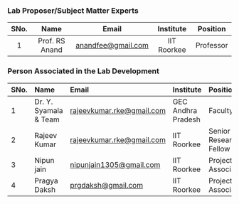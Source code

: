 

<!-- Remove all lines above this line before making changes to the file -->
### Lab Proposer/Subject Matter Experts
| SNo. | Name | Email | Institute | Position |
| :---: | :---: | :---: | :---: | :---: |
| 1 | Prof. RS Anand | anandfee@gmail.com | IIT Roorkee | Professor |

### Person Associated in the Lab Development
| SNo. | Name | Email | Institute | Position |
| :--- | :--- | :--- | :--- | :--- |
| 1 | Dr. Y. Syamala & Team | rajeevkumar.rke@gmail.com | GEC Andhra Pradesh | Faculty |
| 2 | Rajeev Kumar | rajeevkumar.rke@gmail.com | IIT Roorkee | Senior Research Fellow |
| 3 | Nipun jain | nipunjain1305@gmail.com | IIT Roorkee | Project Associate |
| 4 | Pragya Daksh | prgdaksh@gmail.com | IIT Roorkee | Project Associate |

